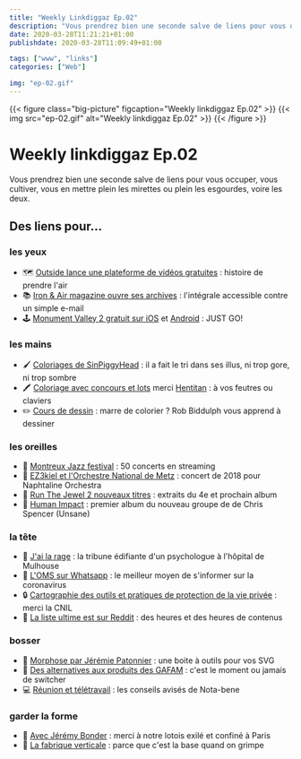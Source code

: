 ```yaml
---
title: "Weekly Linkdiggaz Ep.02"
description: "Vous prendrez bien une seconde salve de liens pour vous occuper, vous cultiver, vous en mettre plein les mirettes ou plein les esgourdes, voire les deux."
date: 2020-03-28T11:21:21+01:00
publishdate: 2020-03-28T11:09:49+01:00

tags: ["www", "links"]
categories: ["Web"]

img: "ep-02.gif"
---
```


{{< figure class="big-picture" figcaption="Weekly linkdiggaz Ep.02" >}}
  {{< img src="ep-02.gif" alt="Weekly linkdiggaz Ep.02" >}}
{{< /figure >}}

# Weekly linkdiggaz Ep.02

Vous prendrez bien une seconde salve de liens pour vous occuper, vous cultiver, vous en mettre plein les mirettes ou plein les esgourdes, voire les deux.

## Des liens pour…

### les yeux

- 🗺️ [Outside lance une plateforme de vidéos gratuites](https://www.outside.fr/films/)&nbsp;: histoire de prendre l'air
- 📚 <a href="https://magazine.ironandair.com/" hreflang="en">Iron & Air magazine ouvre ses archives</a>&nbsp;: l'intégrale accessible contre un simple e-mail
- 🕹️ [Monument Valley 2 gratuit sur iOS](https://apps.apple.com/us/app/monument-valley-2/id1187265767?ls=1) et [Android](https://play.google.com/store/apps/details?id=com.ustwo.monumentvalley2)&nbsp;: JUST GO!

### les mains

- 🖌️ [Coloriages de SinPiggyHead](https://twitter.com/sinpiggyhead/status/1242821006923894786)&nbsp;: il a fait le tri dans ses illus, ni trop gore, ni trop sombre
- 🖍️ [Coloriage avec concours et lots](https://www.instagram.com/p/B-SVuw4CEkG/) merci [Hentitan](https://www.instagram.com/hentitan47/)&nbsp;: à vos feutres ou claviers
- ✏️ [Cours de dessin](https://www.youtube.com/channel/UCBpgrJijMpk_pyp9uTbxLdg)&nbsp;: marre de colorier ? Rob Biddulph vous apprend à dessiner

### les oreilles

- 🎷 [Montreux Jazz festival](https://www.montreuxjazzfestival.com/fr/50-concerts-en-streaming/)&nbsp;: 50 concerts en streaming
- 🥁 [EZ3kiel et l'Orchestre National de Metz](https://youtu.be/nItMygAI7xQ)&nbsp;: concert de 2018 pour Naphtaline Orchestra
- 🎤 [Run The Jewel 2 nouveaux titres](https://www.mowno.com/news/essentiel/run-the-jewels-devoile-un-premier-apercu-de-son-quatrieme-album/)&nbsp;: extraits du 4e et prochain album
- 🎸 [Human Impact](https://humanimpact.bandcamp.com/album/human-impact)&nbsp;: premier album du nouveau groupe de de Chris Spencer (Unsane)

### la tête

- 📰 [J'ai la rage](https://www.liberation.fr/debats/2020/03/24/j-ai-la-rage_1782912)&nbsp;: la tribune édifiante d'un psychologue à l'hôpital de Mulhouse
- 🦠 [L'OMS sur Whatsapp](https://twitter.com/Scilabus/status/1241576008072994816)&nbsp;: le meilleur moyen de s'informer sur la coronavirus
- 🔒 [Cartographie des outils et pratiques de protection de la vie privée](https://linc.cnil.fr/fr/une-cartographie-des-outils-et-pratiques-de-protection-de-la-vie-privee)&nbsp;: merci la CNIL
- 📝 [La liste ultime est sur Reddit](https://www.reddit.com/r/france/comments/fmbrtd/liste_des_sites_web_services_et_ressources/)&nbsp;: des heures et des heures de contenus

### bosser

- 📐 <a href="https://github.com/JeremiePat/morphose" hreflang="en">Morphose par Jérémie Patonnier</a>&nbsp;: une boite à outils pour vos SVG
- 🧰 [Des alternatives aux produits des GAFAM](https://francoischarlet.ch/2020/covid19-liste-non-exhaustive-alternatives-produits-gafam/)&nbsp;: c'est le moment ou jamais de switcher
- 💻 [Réunion et télétravail](https://nota-bene.org/Telereunion-quelques-conseils)&nbsp;: les conseils avisés de Nota-bene

### garder la forme

- 💪 [Avec Jérémy Bonder](https://www.instagram.com/jeremybonder/)&nbsp;: merci à notre lotois exilé et confiné à Paris
- 🧗 [La fabrique verticale](https://www.instagram.com/lafabriqueverticale/)&nbsp;: parce que c'est la base quand on grimpe
